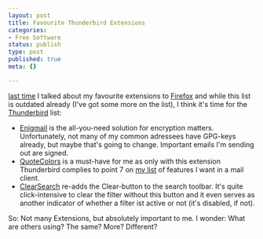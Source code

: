 ```yaml
---
layout: post
title: Favourite Thunderbird Extensions
categories:
- Free Software
status: publish
type: post
published: true
meta: {}

---
```

<p><a href="http://www.gnegg.ch/archives/173-My-favourite-Firefox-extensions.html">last time</a> I talked about my favourite extensions to <a href="http://www.mozilla.org/products/firefox/">Firefox</a> and while this list is outdated already (I've got some more on the list), I think it's time for the <a href="http://www.mozilla.org/projects/thunderbird/">Thunderbird</a> list:</p>

<ul>
 <li><a href="http://enigmail.mozdev.org/download.html">Enigmail</a> is the all-you-need solution for encryption matters. Unfortunately, not many of my common adressees have GPG-keys already, but maybe that's going to change. Important emails I'm sending out are signed.</li>
 <li><a href="http://quotecolors.mozdev.org/">QuoteColors</a> is a must-have for me as only with this extension Thunderbird complies to point 7 on <a href="http://www.gnegg.ch/archives/34-Mail-for-Windows-as-I-like-it.html">my list</a> of features I want in a mail client.</li>
 <li><a href="http://www.brunschwig.net/ClearSearch/">ClearSearch</a>  re-adds the Clear-button to the search toolbar. It's quite click-intensive to clear the filter without this button and it even serves as another indicator of whether a filter ist active or not (it's disabled, if not).</li>
</ul>
<p>So: Not many Extensions, but absolutely important to me. I wonder: What are others using? The same? More? Different?</p>
